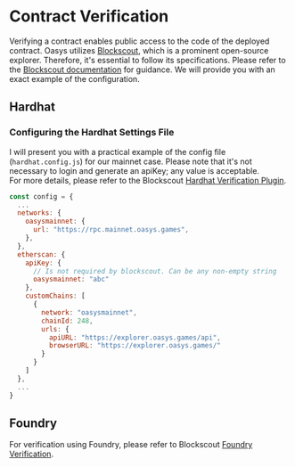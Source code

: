 # Contract Verification
Verifying a contract enables public access to the code of the deployed contract. Oasys utilizes [Blockscout](https://github.com/blockscout/blockscout), which is a prominent open-source explorer. Therefore, it's essential to follow its specifications. Please refer to the [Blockscout documentation](https://docs.blockscout.com/devs/verification) for guidance. We will provide you with an exact example of the configuration.

## Hardhat
### Configuring the Hardhat Settings File
I will present you with a practical example of the config file (`hardhat.config.js`) for our mainnet case. Please note that it's not necessary to login and generate an apiKey; any value is acceptable.  
For more details, please refer to the Blockscout [Hardhat Verification Plugin](https://docs.blockscout.com/devs/verification/hardhat-verification-plugin).

```javascript
const config = {
  ...
  networks: {
    oasysmainnet: {
      url: "https://rpc.mainnet.oasys.games",
    },
  },
  etherscan: {
    apiKey: {
      // Is not required by blockscout. Can be any non-empty string
      oasysmainnet: "abc"
    },
    customChains: [
      {
        network: "oasysmainnet",
        chainId: 248,
        urls: {
          apiURL: "https://explorer.oasys.games/api",
          browserURL: "https://explorer.oasys.games/"
        }
      }
    ]
  },
  ...
}
```

## Foundry
For verification using Foundry, please refer to Blockscout [Foundry Verification](https://docs.blockscout.com/devs/verification/foundry-verification).
